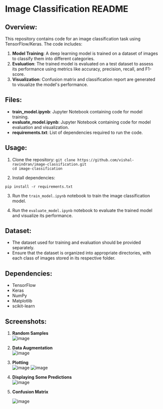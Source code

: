 # Image Classification README

## Overview:
This repository contains code for an image classification task using TensorFlow/Keras. The code includes:

1. **Model Training**: A deep learning model is trained on a dataset of images to classify them into different categories.
2. **Evaluation**: The trained model is evaluated on a test dataset to assess its performance using metrics like accuracy, precision, recall, and F1-score.
3. **Visualization**: Confusion matrix and classification report are generated to visualize the model's performance.

## Files:
- **train_model.ipynb**: Jupyter Notebook containing code for model training.
- **evaluate_model.ipynb**: Jupyter Notebook containing code for model evaluation and visualization.
- **requirements.txt**: List of dependencies required to run the code.

## Usage:
1. Clone the repository:
`git clone https://github.com/vishal-ravindran/image-classification.git`<br>
`cd image-classification`

2. Install dependencies:

`pip install -r requirements.txt`

3. Run the `train_model.ipynb` notebook to train the image classification model.

4. Run the `evaluate_model.ipynb` notebook to evaluate the trained model and visualize its performance.

## Dataset:
- The dataset used for training and evaluation should be provided separately.
- Ensure that the dataset is organized into appropriate directories, with each class of images stored in its respective folder.

## Dependencies:
- TensorFlow
- Keras
- NumPy
- Matplotlib
- scikit-learn

## Screenshots:
1. **Random Samples** <br>
![image](https://github.com/vishal-ravindran/Animal_Classification/assets/104803633/245ec028-18a8-4624-87f1-097a275c3727)

2. **Data Augmentation** <br>
![image](https://github.com/vishal-ravindran/Animal_Classification/assets/104803633/a9a0ede6-5fdd-405f-a410-2978d00362d3)

3. **Plotting** <br>
![image](https://github.com/vishal-ravindran/Animal_Classification/assets/104803633/c2794230-c073-40ba-9565-72c771cd6a05)
![image](https://github.com/vishal-ravindran/Animal_Classification/assets/104803633/c3a1b2d5-b769-45eb-9997-22a7021a6558)


5. **Displaying Some Predictions** <br>
![image](https://github.com/vishal-ravindran/Animal_Classification/assets/104803633/f6e00556-fdaa-4fe0-af93-7745af9ca3f8)

6. **Confusion Matrix** <br>

   ![image](https://github.com/vishal-ravindran/Animal_Classification/assets/104803633/026c6dd1-b58e-4bd1-bfe4-ed73819acaca)
